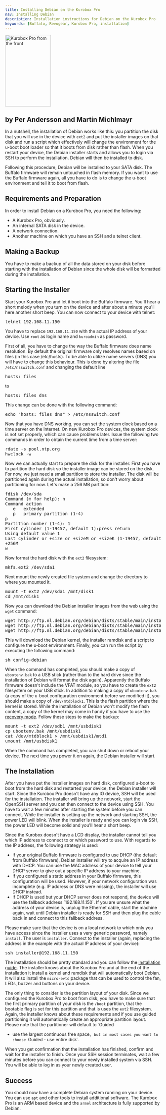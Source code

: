 ```yaml
---
title: Installing Debian on the Kurobox Pro
nav: Installing Debian
description: Installation instructions for Debian on the Kurobox Pro
keywords: [Buffalo, Revogear, Kurobox Pro, installation]
---
```


<div class="right">
<img src = "../images/r_kuroboxpro_front.jpg" class="border" alt="Kurobox Pro from the front" width="148" height="231" />
</div>

<h2>by Per Andersson and Martin Michlmayr</h2>

In a nutshell, the installation of Debian works like this: you partition
the disk that you will use in the device with `ext2` and put the installer
images on that disk and run a script which effectively will change the
environment for the u-boot boot loader so that it boots from disk rather
than flash.  When you restart your device, the Debian installer starts and
allows you to login via SSH to perform the installation.  Debian will then
be installed to disk.

Following this procedure, Debian will be installed to your SATA disk.  The
Buffalo firmware will remain untouched in flash memory.  If you want to use
the Buffalo firmware again, all you have to do is to change the u-boot
environment and tell it to boot from flash.

<h2>Requirements and Preparation</h2>

In order to install Debian on a Kurobox Pro, you need the following:

<ul>

<li>A Kurobox Pro, obviously.</li>

<li>An internal SATA disk in the device.</li>

<li>A network connection.</li>

<li>Another machine on which you have an SSH and a telnet client.</li>

</ul>

<h2>Making a Backup</h2>

You have to make a backup of all the data stored on your disk before
starting with the installation of Debian since the whole disk will be
formatted during the installation.

<h2>Starting the Installer</h2>

Start your Kurobox Pro and let it boot into the Buffalo firmware.  You'll
hear a short melody when you turn on the device and after about a minute
you'll here another short beep.  You can now connect to your device with
telnet:

<div class="code">
<pre>
telnet <span class="input">192.168.11.150</span>
</pre>
</div>

You have to replace `192.168.11.150` with the actual IP address of your
device.  Use `root` as login name and `kuroadmin` as password.

First of all, you have to change the way the Buffalo firmware does name
resolution.  By default the original firmware only resolves names based on
files (in this case /etc/hosts).  To be able to utilize name servers (DNS)
you will have to change this behaviour.  This is done by altering the file
`/etc/nsswitch.conf` and changing the default line

<div class="code">
<pre>
hosts: files
</pre>
</div>

to

<div class="code">
<pre>
hosts: files dns
</pre>
</div>

This change can be done with the following command:

<div class="code">
<pre>
echo "hosts: files dns" &gt; /etc/nsswitch.conf
</pre>
</div>

Now that you have DNS working, you can set the system clock based on a time
server on the Internet.  On new Kurobox Pro devices, the system clock is
not set properly, which can cause problems later.  Issue the following two
commands in order to obtain the current time from a time server:

<div class="code">
<pre>
rdate -s pool.ntp.org
hwclock -w
</pre>
</div>

Now we can actually start to prepare the disk for the installer.  First you
have to partition the hard disk so the installer image can be stored on the
disk.  For now, we just need a small partition to store the installer.  The
disk will be partitioned again during the actual installation, so don't
worry about partitioning for now.  Let's make a 256 MB partition:

<div class="code">
<pre>
<span class="input">fdisk /dev/sda</span>
Command (m for help): <span class="input">n</span>
Command action
   e   extended
   p   primary partition (1-4)
<span class="input">p</span>
Partition number (1-4): <span class="input">1</span>
First cylinder (1-19457, default 1):<span class="input">press return</span>
Using default value 1
Last cylinder or +size or +sizeM or +sizeK (1-19457, default 19457):
<span class="input">+256M</span>
<span class="input">w</span>
</pre>
</div>

Now format the hard disk with the `ext2` filesystem:

<div class="code">
<pre>
mkfs.ext2 /dev/sda1
</pre>
</div>

Next mount the newly created file system and change the directory to where
you mounted it.

<div class="code">
<pre>
mount -t ext2 /dev/sda1 /mnt/disk1
cd /mnt/disk1
</pre>
</div>

Now you can download the Debian installer images from the web using the
`wget` command:

<div class="code">
<pre>
wget http://ftp.nl.debian.org/debian/dists/stable/main/installer-armel/current/images/orion5x/network-console/buffalo/kuroboxpro/config-debian
wget http://ftp.nl.debian.org/debian/dists/stable/main/installer-armel/current/images/orion5x/network-console/buffalo/kuroboxpro/initrd.buffalo
wget http://ftp.nl.debian.org/debian/dists/stable/main/installer-armel/current/images/orion5x/network-console/buffalo/kuroboxpro/uImage.buffalo
</pre>
</div>

This will download the Debian kernel, the installer ramdisk and a script to
configure the u-boot environment.  Finally, you can run the script by
executing the following command:

<div class="code">
<pre>
sh config-debian
</pre>
</div>

When the command has completed, you should make a copy of `ubootenv.bak` to
a USB stick (rather than to the hard drive since the installation of Debian
will format the disk again).  Apparently the Buffalo firmware doesn't
include the VFAT module, so you have to create the `ext2` filesystem on
your USB stick.  In addition to making a copy of `ubootenv.bak` (a copy of
the u-boot configuration environment before we modified it), you should
make a copy of `/dev/mtdblock1`.  This is the flash partition where the
kernel is stored.  While the installation of Debian won't modify the flash
content, a copy of the kernel may come in handy if you have to use the <a
href = "../recovery/">recovery mode</a>.  Follow these steps to make the
backup:

<div class="code">
<pre>
mount -t ext2 /dev/sdb1 /mnt/usbdisk1
cp ubootenv.bak /mnt/usbdisk1
cat /dev/mtdblock1 &gt; /mnt/usbdisk1/mtd1
umount /mnt/usbdisk1
</pre>
</div>

When the command has completed, you can shut down or reboot your device.
The next time you power it on again, the Debian installer will start.

<h2>The Installation</h2>

After you have put the installer images on hard disk, configured u-boot to
boot from the hard disk and restarted your device, the Debian installer
will start.  Since the Kurobox Pro doesn't have any IO device, SSH will be
used for the installation.  The installer will bring up the network, start
the OpenSSH server and you can then connect to the device using SSH.  You
have to wait a few minutes after starting the system before you can
connect.  While the installer is setting up the network and starting SSH,
the power LED will blink.  When the installer is ready and you can login
via SSH, the power LED will become solid and you'll hear a short beep.

Since the Kurobox doesn't have a LCD display, the installer cannot tell you
which IP address to connect to or which password to use.  With regards to
the IP address, the following strategy is used:

<ul>

<li>If your original Buffalo firmware is configured to use DHCP (the
default from Buffalo firmware), Debian installer will try to acquire an IP
address with DHCP.  You can use the MAC address of your device to tell your
DHCP server to give out a specific IP address to your machine.</li>

<li>If you configured a static address in your Buffalo firmware, this
configuration will be used.  However, if your network configuration was
incomplete (e.g. IP address or DNS were missing), the installer will use
DHCP instead.</li>

<li>If DHCP is used but your DHCP server does not respond, the device will
use the fallback address `192.168.11.150`.  If you are unsure what the
address of your device is, unplug the Ethernet cable, start the machine
again, wait until Debian installer is ready for SSH and then plug the cable
back in and connect to this fallback address.</li>

</ul>

Please make sure that the device is on a local network to which only you
have access since the installer uses a very generic password, namely
`install`.  The user is `installer`.  Connect to the installer (again,
replacing the address in the example with the actual IP address of your
device):

<div class="code">
<pre>
ssh installer@<span class="input">192.168.11.150</span>
</pre>
</div>

The installation should be pretty standard and you can follow the <a href =
"http://www.debian.org/releases/stable/armel/">installation guide</a>.  The
installer knows about the Kurobox Pro and at the end of the installation it
install a kernel and ramdisk that will automatically boot Debian.  It will
also install the `micro-evtd` package that can be used to control the fan,
LEDs, buzzer and buttons on your device.

The only thing to consider is the partition layout of your disk.  Since we
configured the Kurobox Pro to boot from disk, you have to make sure that
the first primary partition of your disk is the `/boot` partition, that the
bootable flag is set for this partition and that is uses the `ext2`
filesystem.  Again, the installer knows about these requirements and if you
use guided partitioning it will automatically create an appropriate
partition layout.  Please note that the partitioner will default to `Guided
- use the largest continuous free space`, but in most cases you want to
choose `Guided - use entire disk`.

When you get confirmation that the installation has finished, confirm and
wait for the installer to finish.  Once your SSH session terminates, wait a
few minutes before you can connect to your newly installed system via SSH.
You will be able to log in as your newly created user.

<h2>Success</h2>

You should now have a complete Debian system running on your device.  You
can use `apt` and other tools to install additional software.  The
Kurobox Pro is an ARM based device and the `armel` architecture is fully
supported by Debian.

